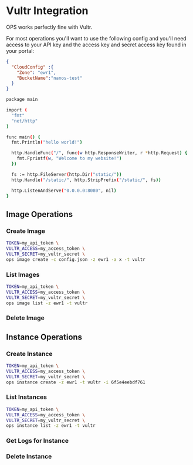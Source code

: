 Vultr Integration
========================

OPS works perfectly fine with Vultr.

For most operations you'll want to use the following config and you'll
need access to your API key and the access key and secret access key
found in your portal:

```json
{
  "CloudConfig" :{
    "Zone": "ewr1",
    "BucketName":"nanos-test"
  }
}
```

```sh
package main

import (
  "fmt"
  "net/http"
)

func main() {
  fmt.Println("hello world!")

  http.HandleFunc("/", func(w http.ResponseWriter, r *http.Request) {
    fmt.Fprintf(w, "Welcome to my website!")
  })

  fs := http.FileServer(http.Dir("static/"))
  http.Handle("/static/", http.StripPrefix("/static/", fs))

  http.ListenAndServe("0.0.0.0:8080", nil)
}
```

## Image Operations
### Create Image

```sh
TOKEN=my_api_token \
VULTR_ACCESS=my_access_token \
VULTR_SECRET=my_vultr_secret \
ops image create -c config.json -z ewr1 -a x -t vultr
```

### List Images

```sh
TOKEN=my_api_token \
VULTR_ACCESS=my_access_token \
VULTR_SECRET=my_vultr_secret \
ops image list -z ewr1 -t vultr
```

### Delete Image

## Instance Operations
### Create Instance

```sh
TOKEN=my_api_token \
VULTR_ACCESS=my_access_token \
VULTR_SECRET=my_vultr_secret \
ops instance create -z ewr1 -t vultr -i 6f5e4eebdf761
```

### List Instances

```sh
TOKEN=my_api_token \
VULTR_ACCESS=my_access_token \
VULTR_SECRET=my_vultr_secret \
ops instance list -z ewr1 -t vultr
```

### Get Logs for Instance

### Delete Instance

